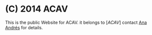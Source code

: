 # (C) 2014 ACAV  

This is the public Website for ACAV. 
it belongs to  [*ACAV*]
contact  [Ana Andrés](http://ana.andres.free.fr/) for details.